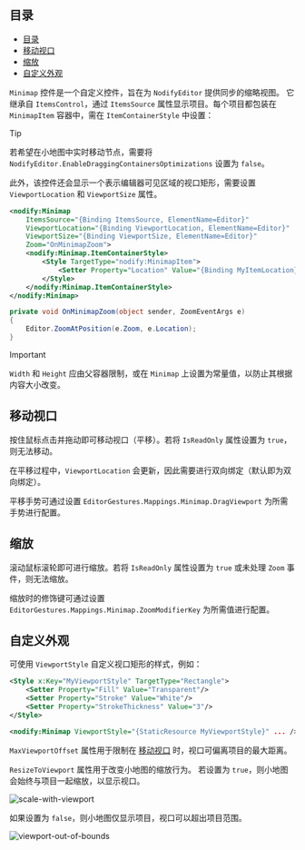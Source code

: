 ## 目录

- [目录](#目录)
- [移动视口](#移动视口)
- [缩放](#缩放)
- [自定义外观](#自定义外观)

`Minimap` 控件是一个自定义控件，旨在为 `NodifyEditor` 提供同步的缩略视图。
它继承自 `ItemsControl`，通过 `ItemsSource` 属性显示项目。每个项目都包装在 `MinimapItem` 容器中，需在 `ItemContainerStyle` 中设置：


> [!TIP]
> 若希望在小地图中实时移动节点，需要将 `NodifyEditor.EnableDraggingContainersOptimizations` 设置为 `false`。

此外，该控件还会显示一个表示编辑器可见区域的视口矩形，需要设置 `ViewportLocation` 和 `ViewportSize` 属性。

```xml
<nodify:Minimap
    ItemsSource="{Binding ItemsSource, ElementName=Editor}"
    ViewportLocation="{Binding ViewportLocation, ElementName=Editor}"
    ViewportSize="{Binding ViewportSize, ElementName=Editor}"
    Zoom="OnMinimapZoom">
    <nodify:Minimap.ItemContainerStyle>
        <Style TargetType="nodify:MinimapItem">
            <Setter Property="Location" Value="{Binding MyItemLocation}" />
        </Style>
    </nodify:Minimap.ItemContainerStyle>
</nodify:Minimap>
```

```csharp
private void OnMinimapZoom(object sender, ZoomEventArgs e)
{
    Editor.ZoomAtPosition(e.Zoom, e.Location);
}
```

> [!IMPORTANT]
> `Width` 和 `Height` 应由父容器限制，或在 `Minimap` 上设置为常量值，以防止其根据内容大小改变。

## 移动视口

按住鼠标点击并拖动即可移动视口（平移）。若将 `IsReadOnly` 属性设置为 `true`，则无法移动。

在平移过程中，`ViewportLocation` 会更新，因此需要进行双向绑定（默认即为双向绑定）。

平移手势可通过设置 `EditorGestures.Mappings.Minimap.DragViewport` 为所需手势进行配置。

## 缩放

滚动鼠标滚轮即可进行缩放。若将 `IsReadOnly` 属性设置为 `true` 或未处理 `Zoom` 事件，则无法缩放。


缩放时的修饰键可通过设置 `EditorGestures.Mappings.Minimap.ZoomModifierKey` 为所需值进行配置。

## 自定义外观

可使用 `ViewportStyle` 自定义视口矩形的样式，例如：

```xml
<Style x:Key="MyViewportStyle" TargetType="Rectangle">
    <Setter Property="Fill" Value="Transparent"/>
    <Setter Property="Stroke" Value="White"/>
    <Setter Property="StrokeThickness" Value="3"/>
</Style>

<nodify:Minimap ViewportStyle="{StaticResource MyViewportStyle}" ... />
```

`MaxViewportOffset` 属性用于限制在 [移动视口](#移动视口) 时，视口可偏离项目的最大距离。

`ResizeToViewport` 属性用于改变小地图的缩放行为。
若设置为 `true`，则小地图会始终与项目一起缩放，以显示视口。

![scale-with-viewport](https://github.com/user-attachments/assets/7a8887bf-f3f4-44d7-8311-6d9ba7869d78)

如果设置为 `false`，则小地图仅显示项目，视口可以超出项目范围。

![viewport-out-of-bounds](https://github.com/user-attachments/assets/5d3b388e-8e40-4bfe-af3b-4c12fb47548d)
